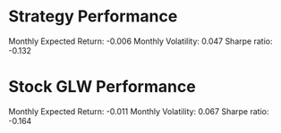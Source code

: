# Strategy Performance
Monthly Expected Return: -0.006
Monthly Volatility: 0.047
Sharpe ratio: -0.132
# Stock GLW Performance
Monthly Expected Return: -0.011
Monthly Volatility: 0.067
Sharpe ratio: -0.164

